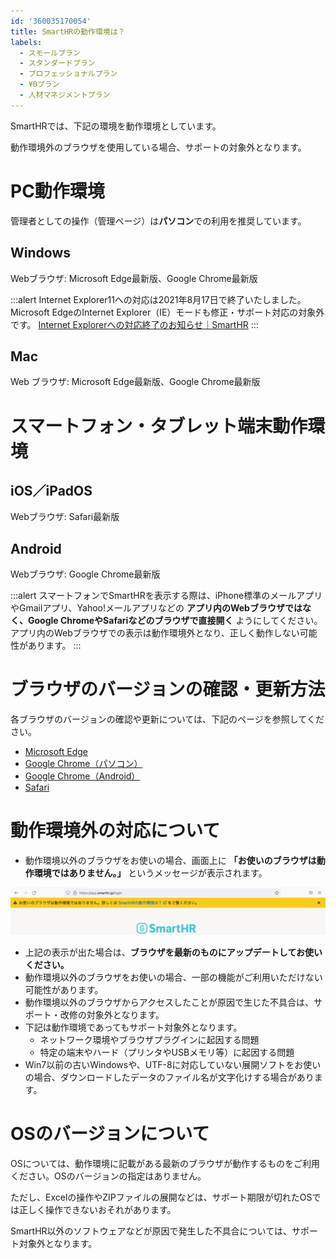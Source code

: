 ```yaml
---
id: '360035170054'
title: SmartHRの動作環境は？
labels:
  - スモールプラン
  - スタンダードプラン
  - プロフェッショナルプラン
  - ¥0プラン
  - 人材マネジメントプラン
---
```

SmartHRでは、下記の環境を動作環境としています。

動作環境外のブラウザを使用している場合、サポートの対象外となります。

# PC動作環境

管理者としての操作（管理ページ）は**パソコン**での利用を推奨しています。

## Windows

Webブラウザ: Microsoft Edge最新版、Google Chrome最新版

:::alert
Internet Explorer11への対応は2021年8月17日で終了いたしました。
Microsoft EdgeのInternet Explorer（IE）モードも修正・サポート対応の対象外です。
[Internet Explorerへの対応終了のお知らせ｜SmartHR](https://smarthr.jp/other/22512)
:::

## Mac

Web ブラウザ: Microsoft Edge最新版、Google Chrome最新版

# スマートフォン・タブレット端末動作環境

## iOS／iPadOS

Webブラウザ: Safari最新版

## Android

Webブラウザ: Google Chrome最新版

:::alert
スマートフォンでSmartHRを表示する際は、iPhone標準のメールアプリやGmailアプリ、Yahoo!メールアプリなどの **アプリ内のWebブラウザではなく、Google ChromeやSafariなどのブラウザで直接開く** ようにしてください。
アプリ内のWebブラウザでの表示は動作環境外となり、正しく動作しない可能性があります。
:::

# ブラウザのバージョンの確認・更新方法

各ブラウザのバージョンの確認や更新については、下記のページを参照してください。

- [Microsoft Edge](https://support.microsoft.com/ja-jp/microsoft-edge/microsoft-edge-%E3%81%AE%E3%83%90%E3%83%BC%E3%82%B8%E3%83%A7%E3%83%B3%E3%82%92%E7%A2%BA%E8%AA%8D%E3%81%99%E3%82%8B-c726bee8-c42e-e472-e954-4cf5123497eb)
- [Google Chrome（パソコン）](https://support.google.com/chrome/answer/95414?hl=ja&co=GENIE.Platform%3DDesktop)
- [Google Chrome（Android）](https://support.google.com/chrome/answer/95414?hl=ja&co=GENIE.Platform%3DAndroid&oco=1)
- [Safari](https://support.apple.com/ja-jp/HT204416)

# 動作環境外の対応について

- 動作環境以外のブラウザをお使いの場合、画面上に **「お使いのブラウザは動作環境ではありません。」** というメッセージが表示されます。

![](./browser.png)

- 上記の表示が出た場合は、**ブラウザを最新のものにアップデートしてお使いください。**
- 動作環境以外のブラウザをお使いの場合、一部の機能がご利用いただけない可能性があります。
- 動作環境以外のブラウザからアクセスしたことが原因で生じた不具合は、サポート・改修の対象外となります。
- 下記は動作環境であってもサポート対象外となります。
    - ネットワーク環境やブラウザプラグインに起因する問題
    - 特定の端末やハード（プリンタやUSBメモリ等）に起因する問題
- Win7以前の古いWindowsや、UTF-8に対応していない展開ソフトをお使いの場合、ダウンロードしたデータのファイル名が文字化けする場合があります。

# OSのバージョンについて

OSについては、動作環境に記載がある最新のブラウザが動作するものをご利用ください。OSのバージョンの指定はありません。

ただし、Excelの操作やZIPファイルの展開などは、サポート期限が切れたOSでは正しく操作できないおそれがあります。

SmartHR以外のソフトウェアなどが原因で発生した不具合については、サポート対象外となります。
